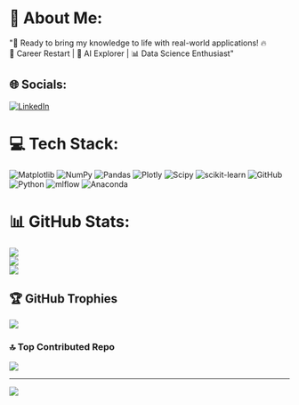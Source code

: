 # 💫 About Me:
"🚀 Ready to bring my knowledge to life with real-world applications! 🔥<br>🔄 Career Restart | 🤖 AI Explorer | 📊 Data Science Enthusiast"


## 🌐 Socials:
[![LinkedIn](https://img.shields.io/badge/LinkedIn-%230077B5.svg?logo=linkedin&logoColor=white)](https://linkedin.com/in/https://www.linkedin.com/in/karpagavalli-navaneethan-7586562b9/) 

# 💻 Tech Stack:
![Matplotlib](https://img.shields.io/badge/Matplotlib-%23ffffff.svg?style=for-the-badge&logo=Matplotlib&logoColor=black) ![NumPy](https://img.shields.io/badge/numpy-%23013243.svg?style=for-the-badge&logo=numpy&logoColor=white) ![Pandas](https://img.shields.io/badge/pandas-%23150458.svg?style=for-the-badge&logo=pandas&logoColor=white) ![Plotly](https://img.shields.io/badge/Plotly-%233F4F75.svg?style=for-the-badge&logo=plotly&logoColor=white) ![Scipy](https://img.shields.io/badge/SciPy-%230C55A5.svg?style=for-the-badge&logo=scipy&logoColor=%white) ![scikit-learn](https://img.shields.io/badge/scikit--learn-%23F7931E.svg?style=for-the-badge&logo=scikit-learn&logoColor=white) ![GitHub](https://img.shields.io/badge/github-%23121011.svg?style=for-the-badge&logo=github&logoColor=white) ![Python](https://img.shields.io/badge/python-3670A0?style=for-the-badge&logo=python&logoColor=ffdd54) ![mlflow](https://img.shields.io/badge/mlflow-%23d9ead3.svg?style=for-the-badge&logo=numpy&logoColor=blue) ![Anaconda](https://img.shields.io/badge/Anaconda-%2344A833.svg?style=for-the-badge&logo=anaconda&logoColor=white)
# 📊 GitHub Stats:
![](https://github-readme-stats.vercel.app/api?username=Karpagavalli33&theme=dark&hide_border=false&include_all_commits=true&count_private=true)<br/>
![](https://github-readme-streak-stats.herokuapp.com/?user=Karpagavalli33&theme=dark&hide_border=false)<br/>
![](https://github-readme-stats.vercel.app/api/top-langs/?username=Karpagavalli33&theme=dark&hide_border=false&include_all_commits=true&count_private=true&layout=compact)

## 🏆 GitHub Trophies
![](https://github-profile-trophy.vercel.app/?username=Karpagavalli33&theme=radical&no-frame=false&no-bg=true&margin-w=4)

### 🔝 Top Contributed Repo
![](https://github-contributor-stats.vercel.app/api?username=Karpagavalli33&limit=5&theme=dark&combine_all_yearly_contributions=true)

---
[![](https://visitcount.itsvg.in/api?id=Karpagavalli33&icon=0&color=0)](https://visitcount.itsvg.in)

<!-- Proudly created with GPRM ( https://gprm.itsvg.in ) -->
